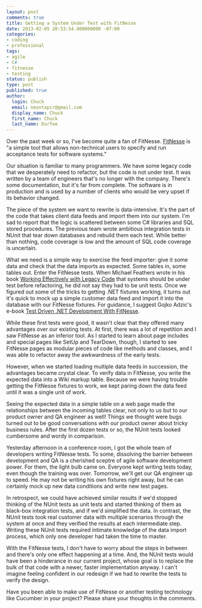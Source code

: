 ```yaml
---
layout: post
comments: true
title: Getting a System Under Test with FitNesse
date: 2013-02-05 20:53:54.000000000 -07:00
categories:
- coding
- professional
tags:
- agile
- C#
- fitnesse
- testing
status: publish
type: post
published: true
author:
  login: Chuck
  email: neontapir@gmail.com
  display_name: Chuck
  first_name: Chuck
  last_name: Durfee
---
```

Over the past week or so, I've become quite a fan of FitNesse. [FitNesse](http://fitnesse.org) is "a simple tool that allows non-technical users to specify and run acceptance tests for software systems."

Our situation is familiar to many programmers. We have some legacy code that we desperately need to refactor, but the code is not under test. It was written by a team of engineers that's no longer with the company. There's some documentation, but it's far from complete. The software is in production and is used by a number of clients who would be very upset if its behavior changed.

The piece of the system we want to rewrite is data-intensive. It's the part of the code that takes client data feeds and import them into our system. I'm sad to report that the logic is scattered between some C# libraries and SQL stored procedures. The previous team wrote ambitious integration tests in NUnit that tear down databases and rebuild them each test. While better than nothing, code coverage is low and the amount of SQL code coverage is uncertain.

What we need is a simple way to exercise the feed importer: give it some data and check that the data imports as expected. Some tables in, some tables out. Enter the FitNesse tests. When Michael Feathers wrote in his book [Working Effectively with Legacy Code](http://www.amazon.com/Working-Effectively-Legacy-Michael-Feathers/dp/0131177052) that systems should be under test before refactoring, he did not say they had to be unit tests. Once we figured out some of the tricks to getting .NET fixtures working, it turns out it's quick to mock up a simple customer data feed and import it into the database with our FitNesse fixtures. For guidance, I suggest Gojko Adzic's e-book [Test Driven .NET Development With FitNesse](http://gojko.net/fitnesse/book/).

While these first tests were good, it wasn't clear that they offered many advantages over our existing tests. At first, there was a lot of repetition and I saw FitNesse as an inferior tool. As I started to learn about page includes and special pages like SetUp and TearDown, though, I started to see FitNesse pages as modular pieces of code like methods and classes, and I was able to refactor away the awkwardness of the early tests.

However, when we started loading multiple data feeds in succession, the advantages became crystal clear. To verify data in FitNesse, you write the expected data into a Wiki markup table. Because we were having trouble getting the FitNesse fixtures to work, we kept paring down the data feed until it was a single unit of work.

Seeing the expected data in a simple table on a web page made the relationships between the incoming tables clear, not only to us but to our product owner and QA engineer as well! Things we thought were bugs turned out to be good conversations with our product owner about tricky business rules. After the first dozen tests or so, the NUnit tests looked cumbersome and wordy in comparison.

Yesterday afternoon in a conference room, I got the whole team of developers writing FitNesse tests. To some, dissolving the barrier between development and QA is a cherished sceptre of agile software development power. For them, the light bulb came on. Everyone kept writing tests today, even though the training was over. Tomorrow, we'll get our QA engineer up to speed. He may not be writing his own fixtures right away, but he can certainly mock up new data conditions and write new test pages.

In retrospect, we could have achieved similar results if we'd stopped thinking of the NUnit tests as unit tests and started thinking of them as black-box integration tests, and if we'd simplified the data. In contrast, the NUnit tests took real customer data with multiple scenarios through the system at once and they verified the results at each intermediate step. Writing these NUnit tests required intimate knowledge of the data import process, which only one developer had taken the time to master.

With the FitNesse tests, I don't have to worry about the steps in between and there's only one effect happening at a time. And, the NUnit tests would have been a hinderance in our current project, whose goal is to replace the bulk of that code with a newer, faster implementation anyway. I can't imagine feeling confident in our redesign if we had to rewrite the tests to verify the design.

Have you been able to make use of FitNesse or another testing technology like Cucumber in your project? Please share your thoughts in the comments.
